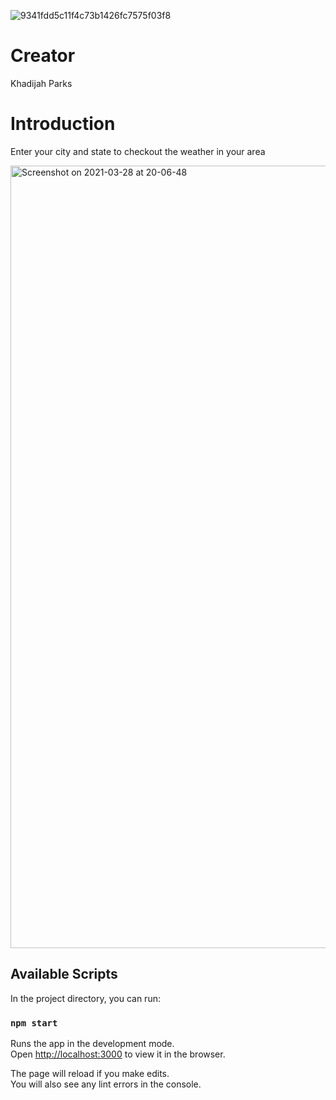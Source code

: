 ![9341fdd5c11f4c73b1426fc7575f03f8](https://user-images.githubusercontent.com/23366823/112772630-d94bfb80-8fff-11eb-8a6f-c7c8b5437e92.png)

# Creator

Khadijah Parks

# Introduction 

Enter your city and state to checkout the weather in your area

<img width="1252" alt="Screenshot on 2021-03-28 at 20-06-48" src="https://user-images.githubusercontent.com/23366823/112772856-2a102400-9001-11eb-82aa-74a005db72ae.png">

## Available Scripts

In the project directory, you can run:

### `npm start`

Runs the app in the development mode.\
Open [http://localhost:3000](http://localhost:3000) to view it in the browser.

The page will reload if you make edits.\
You will also see any lint errors in the console.
